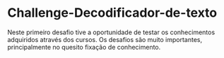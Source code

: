 # Challenge-Decodificador-de-texto

Neste primeiro desafio tive a oportunidade de testar os conhecimentos adquiridos através dos cursos. Os desafios são muito importantes, principalmente no quesito fixação de conhecimento.
